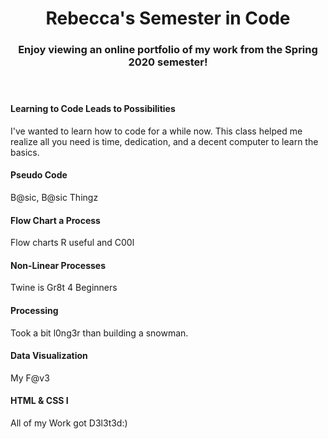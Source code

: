 <html>
	<head>
		<meta charset=utf-8">		
	</head>
	<body>
		<header>
			<h1>Rebecca's Semester in Code</h1>
			<h3>Enjoy viewing an online portfolio of my work from the Spring 2020 semester!</h3>
		</header>
		<section>
			<h4>Learning to Code Leads to Possibilities</h4>
			<p> I've wanted to learn how to code for a while now. This class helped me realize all you need is time, dedication, and a decent computer to learn the basics.</p>
		</section>
		<section>
			<section>
				<h4>Pseudo Code</h4>
				<p>B@sic, B@sic Thingz</p>
			</section>
			<section>
				<h4>Flow Chart a Process</h4>
				<p>Flow charts R useful and C00l</p>
			</section>
			<section>
				<h4>Non-Linear Processes</h4>
				<p>Twine is Gr8t 4 Beginners</p>
			</section>
			<section>
				<h4>Processing</h4>
				<p>Took a bit l0ng3r than building a snowman.</p>
			</section>
			<section>
				<h4>Data Visualization</h4>
				<p>My F@v3</p>
			</section>
			<section>
				<h4>HTML & CSS I</h4>
				<p>All of my Work got D3l3t3d:)</p>
			</section>
		</section>	
	</body>
</html>
